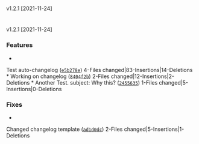 #
v1.2.1
[2021-11-24]




#
v1.2.1
[2021-11-24]

### Features

*
Test auto-changelog
([`e5b278e`](https://github.com/Kaimodo/screeps-typescript-starter-modded/commit/e5b278e942fb2a580b54a7816b9002772fcf84a7))
4-Files changed|83-Insertions|14-Deletions
*
Working on changelog
([`8404f2b`](https://github.com/Kaimodo/screeps-typescript-starter-modded/commit/8404f2b801f6283b04897f38f7a559381f8b7f4b))
2-Files changed|12-Insertions|2-Deletions
*
Another Test. subject: Why this?
([`2455635`](https://github.com/Kaimodo/screeps-typescript-starter-modded/commit/2455635892acbd46e98978808eb8f8c7e434aacb))
1-Files changed|5-Insertions|0-Deletions

### Fixes

*
Changed changelog template
([`ad1d0dc`](https://github.com/Kaimodo/screeps-typescript-starter-modded/commit/ad1d0dc9efb5b3e829ec29d6212dc4cc68a82d15))
2-Files changed|5-Insertions|1-Deletions


